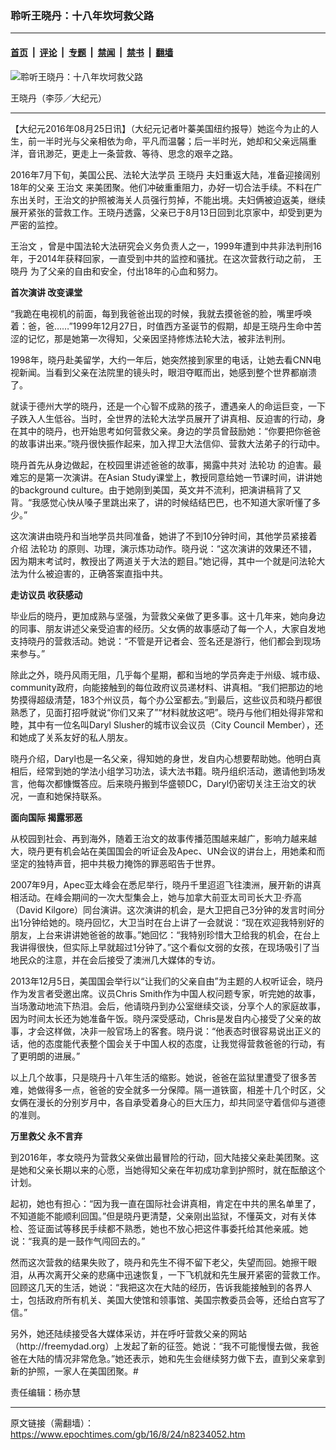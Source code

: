 ### 聆听王晓丹：十八年坎坷救父路

---

#### [首页](../../../..?n8234052) &nbsp;|&nbsp; [评论](../../../../../epoch-comment?n8234052) &nbsp;|&nbsp; [专题](../../../../../epoch-special?n8234052) &nbsp;|&nbsp; [禁闻](../../../../../epoch-news?n8234052) &nbsp;|&nbsp; [禁书](../../../../../books?n8234052) &nbsp;|&nbsp; [翻墙](https://github.com/gfw-breaker/nogfw/blob/master/README.md?n8234052)


<div><img alt="聆听王晓丹：十八年坎坷救父路" class="attachment-djy_600_400 size-djy_600_400 wp-post-image" src="https://i.epochtimes.com/assets/uploads/2016/08/WangXiaoDan-600x400.jpg"/>
<div class="caption">
 <p>
  王晓丹（李莎／大纪元）
 </p>
</div></div><hr/><div class="post_content" id="artbody" itemprop="articleBody">
 <!-- article content begin -->
 <p>
  【大纪元2016年08月25日讯】（大纪元记者叶蓁美国纽约报导）她迄今为止的人生，前一半时光与父亲相依为命，平凡而温馨；后一半时光，她却和父亲远隔重洋，音讯渺茫，更走上一条营救、等待、思念的艰辛之路。
 </p>
 <p>
  2016年7月下旬，美国公民、法轮大法学员
  <ok href="https://www.epochtimes.com/gb/tag/%E7%8E%8B%E6%99%93%E4%B8%B9.html">
   王晓丹
  </ok>
  夫妇重返大陆，准备迎接阔别18年的父亲
  <ok href="https://www.epochtimes.com/gb/tag/%E7%8E%8B%E6%B2%BB%E6%96%87.html">
   王治文
  </ok>
  来美团聚。他们冲破重重阻力，办好一切合法手续。不料在广东出关时，王治文的护照被海关人员强行剪掉，不能出境。夫妇俩被迫返美，继续展开紧张的营救工作。王晓丹透露，父亲已于8月13日回到北京家中，却受到更为严密的监控。
 </p>
 <p>
  <ok href="https://www.epochtimes.com/gb/tag/%E7%8E%8B%E6%B2%BB%E6%96%87.html">
   王治文
  </ok>
  ，曾是中国法轮大法研究会义务负责人之一，1999年遭到中共非法判刑16年，于2014年获释回家，一直受到中共的监控和骚扰。在这次营救行动之前，
  <ok href="https://www.epochtimes.com/gb/tag/%E7%8E%8B%E6%99%93%E4%B8%B9.html">
   王晓丹
  </ok>
  为了父亲的自由和安全，付出18年的心血和努力。
 </p>
 <p>
  <strong>
   首次演讲
  </strong>
  <strong>
   改变课堂
  </strong>
 </p>
 <p>
  “我跪在电视机的前面，每到我爸爸出现的时候，我就去摸爸爸的脸，嘴里呼唤着：爸，爸……”1999年12月27日，时值西方圣诞节的假期，却是王晓丹生命中苦涩的记忆，那是她第一次得知，父亲因坚持修炼法轮大法，被非法判刑。
 </p>
 <p>
  1998年，晓丹赴美留学，大约一年后，她突然接到家里的电话，让她去看CNN电视新闻。当看到父亲在法院里的镜头时，眼泪夺眶而出，她感到整个世界都崩溃了。
 </p>
 <p>
  就读于德州大学的晓丹，还是一个心智不成熟的孩子，遭遇亲人的命运巨变，一下子跌入人生低谷。当时，全世界的法轮大法学员展开了讲真相、反迫害的行动，身在其中的晓丹，也开始思考如何营救父亲。身边的学员曾鼓励她：“你要把你爸爸的故事讲出来。”晓丹很快振作起来，加入捍卫大法信仰、营救大法弟子的行动中。
 </p>
 <p>
  晓丹首先从身边做起，在校园里讲述爸爸的故事，揭露中共对
  <ok href="https://www.epochtimes.com/gb/tag/%E6%B3%95%E8%BD%AE%E5%8A%9F.html">
   法轮功
  </ok>
  的迫害。最难忘的是第一次演讲。在Asian Study课堂上，教授同意给她一节课时间，讲讲她的background culture。由于她刚到美国，英文并不流利，把演讲稿背了又背。“我感觉心快从嗓子里跳出来了，讲的时候结结巴巴，也不知道大家听懂了多少。”
 </p>
 <p>
  这次演讲由晓丹和当地学员共同准备，她讲了不到10分钟时间，其他学员紧接着介绍
  <ok href="https://www.epochtimes.com/gb/tag/%E6%B3%95%E8%BD%AE%E5%8A%9F.html">
   法轮功
  </ok>
  的原则、功理，演示炼功动作。晓丹说：“这次演讲的效果还不错，因为期末考试时，教授出了两道关于大法的题目。”她记得，其中一个就是问法轮大法为什么被迫害的，正确答案直指中共。
 </p>
 <p>
  <strong>
   走访议员
  </strong>
  <strong>
   收获感动
  </strong>
 </p>
 <p>
  毕业后的晓丹，更加成熟与坚强，为营救父亲做了更多事。这十几年来，她向身边的同事、朋友讲述父亲受迫害的经历。父女俩的故事感动了每一个人，大家自发地支持晓丹的营救活动。她说：“不管是开记者会、签名还是游行，他们都会到现场来参与。”
 </p>
 <p>
  除此之外，晓丹风雨无阻，几乎每个星期，都和当地的学员奔走于州级、城市级、community政府，向能接触到的每位政府议员递材料、讲真相。“我们把那边的地势摸得超级清楚，183个州议员，每个办公室都去。”到最后，这些议员和晓丹都很熟悉了，见面打招呼就说“你们又来了”“材料就放这吧”。晓丹与他们相处得非常和睦，其中有一位名叫Daryl Slusher的城市议会议员（City Council Member），还和她成了关系友好的私人朋友。
 </p>
 <p>
  晓丹介绍，Daryl也是一名父亲，得知她的身世，发自内心想要帮助她。他明白真相后，经常到她的学法小组学习功法，读大法书籍。晓丹组织活动，邀请他到场发言，他每次都慷慨答应。后来晓丹搬到华盛顿DC，Daryl仍密切关注王治文的状况，一直和她保持联系。
 </p>
 <p>
  <strong>
   面向国际
  </strong>
  <strong>
   揭露邪恶
  </strong>
 </p>
 <p>
  从校园到社会、再到海外，随着王治文的故事传播范围越来越广，影响力越来越大，晓丹更有机会站在美国国会的听证会及Apec、UN会议的讲台上，用她柔和而坚定的独特声音，把中共极力掩饰的罪恶昭告于世界。
 </p>
 <p>
  2007年9月，Apec亚太峰会在悉尼举行，晓丹千里迢迢飞往澳洲，展开新的讲真相活动。在峰会期间的一次大型集会上，她与加拿大前亚太司司长大卫‧乔高（David Kilgore）同台演讲。这次演讲的机会，是大卫把自己3分钟的发言时间分出1分钟给她的。晓丹回忆，大卫当时在台上讲了一会就说：“现在欢迎我特别好的朋友，上台来讲讲她爸爸的故事。”她回忆：“我特别珍惜大卫给我的机会，在台上我讲得很快，但实际上早就超过1分钟了。”这个看似文弱的女孩，在现场吸引了当地民众的注意，并在会后接受了澳洲几大媒体的专访。
 </p>
 <p>
  2013年12月5日，美国国会举行以“让我们的父亲自由”为主题的人权听证会，晓丹作为发言者受邀出席。议员Chris Smith作为中国人权问题专家，听完她的故事，当场激动地流下热泪。会后，他请晓丹到办公室继续交谈，分享个人的家庭故事，因为时间太长还为她准备午饭。晓丹深受感动，Chris是发自内心接受了父亲的故事，才会这样做，决非一般官场上的客套。晓丹说：“他表态时很容易说出正义的话，他的态度能代表整个国会关于中国人权的态度，让我觉得营救爸爸的行动，有了更明朗的进展。”
 </p>
 <p>
  以上几个故事，只是晓丹十八年生活的缩影。她说，爸爸在监狱里遭受了很多苦难，她做得多一点，爸爸的安全就多一分保障。隔一道铁窗，相差十几个时区，父女俩在漫长的分别岁月中，各自承受着身心的巨大压力，却共同坚守着信仰与道德的准则。
 </p>
 <p>
  <strong>
   万里救父
  </strong>
  <strong>
   永不言弃
  </strong>
 </p>
 <p>
  到2016年，孝女晓丹为营救父亲做出最冒险的行动，回大陆接父亲赴美团聚。这是她和父亲长期以来的心愿，当她得知父亲在年初成功拿到护照时，就在酝酿这个计划。
 </p>
 <p>
  起初，她也有担心：“因为我一直在国际社会讲真相，肯定在中共的黑名单里了，不知道能不能顺利回国。”但是晓丹更清楚，父亲刚出监狱，不懂英文，对有关体检、签证面试等移民手续都不熟悉，她也不放心把这件事委托给其他亲戚。她说：“我真的是一鼓作气闯回去的。”
 </p>
 <p>
  然而这次营救的结果失败了，晓丹和先生不得不留下老父，失望而回。她擦干眼泪，从再次离开父亲的悲痛中迅速恢复，一下飞机就和先生展开紧密的营救工作。回顾这几天的生活，她说：“我把这次在大陆的经历，告诉我能接触到的各界人士，包括政府所有机关、美国大使馆和领事馆、美国宗教委员会等，还给白宫写了信。”
 </p>
 <p>
  另外，她还陆续接受各大媒体采访，并在呼吁营救父亲的网站（http://freemydad.org）上发起了新的征签。她说：“我不可能慢慢去做，我爸爸在大陆的情况非常危急。”她还表示，她和先生会继续努力做下去，直到父亲拿到新的护照，一家人在美国团聚。#
 </p>
 <p>
  责任编辑：杨亦慧
 </p>
 <!-- article content end -->
 <div id="below_article_ad">
 </div>
</div>


---

原文链接（需翻墙）：https://www.epochtimes.com/gb/16/8/24/n8234052.htm